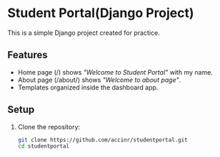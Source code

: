 # Student Portal(Django Project)
 This is a simple Django project created for practice.

## Features
- Home page (/) shows *"Welcome to Student Portal"* with my name.
- About page (/about/) shows *"Welcome to about page"*.
- Templates organized inside the dashboard app.

## Setup
1. Clone the repository:
   ```bash
   git clone https://github.com/accinr/studentportal.git
   cd studentportal